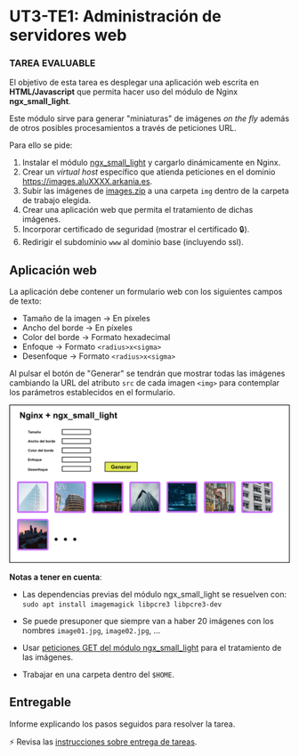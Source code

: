 # UT3-TE1: Administración de servidores web

### TAREA EVALUABLE

El objetivo de esta tarea es desplegar una aplicación web escrita en **HTML/Javascript** que permita hacer uso del módulo de Nginx **ngx_small_light**.

Este módulo sirve para generar "miniaturas" de imágenes _on the fly_ además de otros posibles procesamientos a través de peticiones URL.

Para ello se pide:

1. Instalar el módulo [ngx_small_light](https://github.com/cubicdaiya/ngx_small_light) y cargarlo dinámicamente en Nginx.
2. Crear un _virtual host_ específico que atienda peticiones en el dominio https://images.aluXXXX.arkania.es.
3. Subir las imágenes de [images.zip](./files/images.zip) a una carpeta `img` dentro de la carpeta de trabajo elegida.
4. Crear una aplicación web que permita el tratamiento de dichas imágenes.
5. Incorporar certificado de seguridad (mostrar el certificado 🔒).
6. Redirigir el subdominio `www` al dominio base (incluyendo ssl).

## Aplicación web

La aplicación debe contener un formulario web con los siguientes campos de texto:

- Tamaño de la imagen → En píxeles
- Ancho del borde → En píxeles
- Color del borde → Formato hexadecimal
- Enfoque → Formato `<radius>x<sigma>`
- Desenfoque → Formato `<radius>x<sigma>`

Al pulsar el botón de "Generar" se tendrán que mostrar todas las imágenes cambiando la URL del atributo `src` de cada imagen `<img>` para contemplar los parámetros establecidos en el formulario.

![UT3-TE1 Mockup](./images/ut3-te1_mockup.jpg)

**Notas a tener en cuenta**:

- Las dependencias previas del módulo ngx_small_light se resuelven con: `sudo apt install imagemagick libpcre3 libpcre3-dev`

- Se puede presuponer que siempre van a haber 20 imágenes con los nombres `image01.jpg`, `image02.jpg`, ...
- Usar [peticiones GET del módulo ngx_small_light](https://github.com/cubicdaiya/ngx_small_light#using-get-parameters) para el tratamiento de las imágenes.
- Trabajar en una carpeta dentro del `$HOME`.

## Entregable

Informe explicando los pasos seguidos para resolver la tarea.

⚡ Revisa las [instrucciones sobre entrega de tareas](../../ut0/assignment-deliveries.md).
